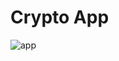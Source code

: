 # Crypto App

![app](https://github.com/aleylabirgul/RetrofitKotlin/assets/134782751/2170ff42-742a-4f21-9223-5b4876de133c)
